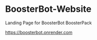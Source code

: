 BoosterBot-Website
==================

Landing Page for BoosterBot BoosterPack

https://boosterbot.onrender.com
